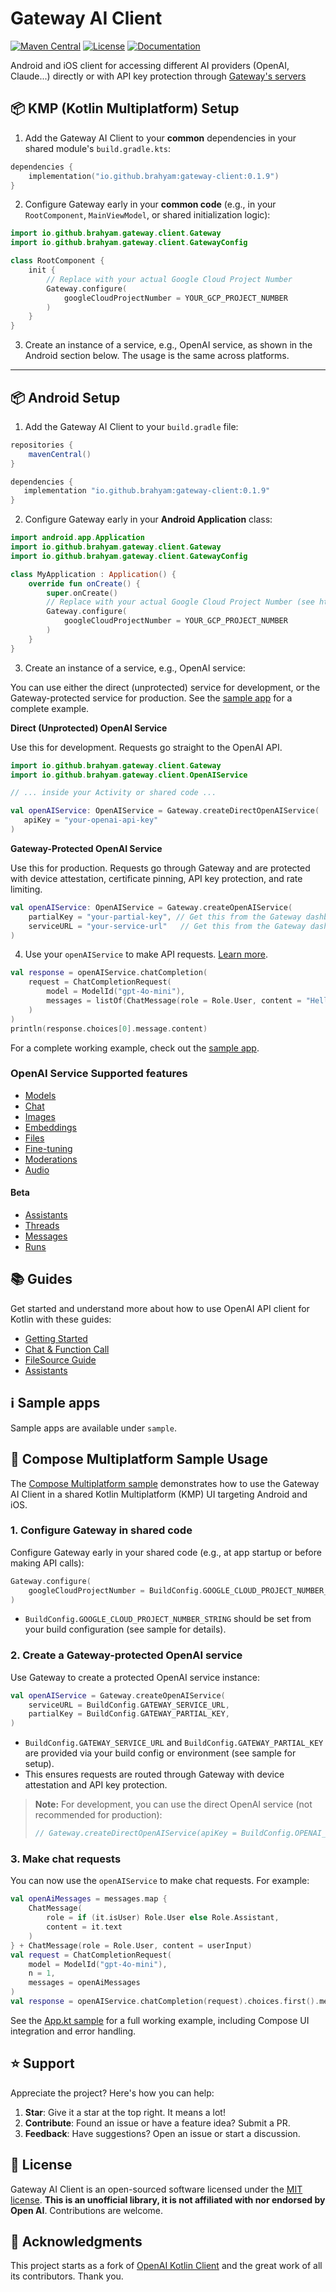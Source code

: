 # Gateway AI Client

[![Maven Central](https://img.shields.io/maven-central/v/io.github.brahyam/gateway-client?color=blue&label=Download)](https://central.sonatype.com/namespace/io.github.brahyam)
[![License](https://img.shields.io/github/license/brahyam/gateway-kmp?color=yellow)](LICENSE.md)
[![Documentation](https://img.shields.io/badge/docs-api-a97bff.svg?logo=kotlin)](https://docs.meetgateway.com/)

Android and iOS client for accessing different AI providers (OpenAI, Claude...) directly or with API
key protection through [Gateway's servers](https://meetgateway.com/)

## 📦 KMP (Kotlin Multiplatform) Setup

1. Add the Gateway AI Client to your **common** dependencies in your shared module's
   `build.gradle.kts`:

```kotlin
dependencies {
    implementation("io.github.brahyam:gateway-client:0.1.9")
}
```

2. Configure Gateway early in your **common code** (e.g., in your `RootComponent`, `MainViewModel`,
   or shared initialization logic):

```kotlin
import io.github.brahyam.gateway.client.Gateway
import io.github.brahyam.gateway.client.GatewayConfig

class RootComponent {
    init {
        // Replace with your actual Google Cloud Project Number
        Gateway.configure(
            googleCloudProjectNumber = YOUR_GCP_PROJECT_NUMBER
        )
    }
}
```

3. Create an instance of a service, e.g., OpenAI service, as shown in the Android section below. The
   usage is the same across platforms.

---

## 📦 Android Setup

1. Add the Gateway AI Client to your `build.gradle` file:

```groovy
repositories {
    mavenCentral()
}

dependencies {
   implementation "io.github.brahyam:gateway-client:0.1.9"
}
```

2. Configure Gateway early in your **Android Application** class:

```kotlin
import android.app.Application
import io.github.brahyam.gateway.client.Gateway
import io.github.brahyam.gateway.client.GatewayConfig

class MyApplication : Application() {
    override fun onCreate() {
        super.onCreate()
        // Replace with your actual Google Cloud Project Number (see https://console.cloud.google.com/welcome)
        Gateway.configure(
            googleCloudProjectNumber = YOUR_GCP_PROJECT_NUMBER
        )
    }
}
```

3. Create an instance of a service, e.g., OpenAI service:

You can use either the direct (unprotected) service for development, or the Gateway-protected service for production. See the [sample app](sample/README.md) for a complete example.

**Direct (Unprotected) OpenAI Service**

Use this for development. Requests go straight to the OpenAI API.

```kotlin
import io.github.brahyam.gateway.client.Gateway
import io.github.brahyam.gateway.client.OpenAIService

// ... inside your Activity or shared code ...

val openAIService: OpenAIService = Gateway.createDirectOpenAIService(
   apiKey = "your-openai-api-key"
)
```

**Gateway-Protected OpenAI Service**

Use this for production. Requests go through Gateway and are protected with device attestation, certificate pinning, API key protection, and rate limiting.

```kotlin
val openAIService: OpenAIService = Gateway.createOpenAIService(
    partialKey = "your-partial-key", // Get this from the Gateway dashboard
    serviceURL = "your-service-url"   // Get this from the Gateway dashboard
)
```

4. Use your `openAIService` to make API requests. [Learn more](guides/GettingStarted.md).

```kotlin
val response = openAIService.chatCompletion(
    request = ChatCompletionRequest(
        model = ModelId("gpt-4o-mini"),
        messages = listOf(ChatMessage(role = Role.User, content = "Hello, how are you?"))
    )
)
println(response.choices[0].message.content)
```

For a complete working example, check out the [sample app](sample/android/README.md).

### OpenAI Service Supported features

- [Models](guides/GettingStarted.md#models)
- [Chat](guides/GettingStarted.md#chat)
- [Images](guides/GettingStarted.md#images)
- [Embeddings](guides/GettingStarted.md#embeddings)
- [Files](guides/GettingStarted.md#files)
- [Fine-tuning](guides/GettingStarted.md#fine-tuning)
- [Moderations](guides/GettingStarted.md#moderations)
- [Audio](guides/GettingStarted.md#audio)

#### Beta

- [Assistants](guides/GettingStarted.md#assistants)
- [Threads](guides/GettingStarted.md#threads)
- [Messages](guides/GettingStarted.md#messages)
- [Runs](guides/GettingStarted.md#runs)

## 📚 Guides

Get started and understand more about how to use OpenAI API client for Kotlin with these guides:

- [Getting Started](guides/GettingStarted.md)
- [Chat & Function Call](guides/ChatToolCalls.md)
- [FileSource Guide](guides/FileSource.md)
- [Assistants](guides/Assistants.md)

## ℹ️ Sample apps

Sample apps are available under `sample`.

## 🧩 Compose Multiplatform Sample Usage

The [Compose Multiplatform sample](sample/kmp/composeApp/src/commonMain/kotlin/io/github/brahyam/gateway/kmpsample/App.kt)
demonstrates how to use the Gateway AI Client in a shared Kotlin Multiplatform (KMP) UI targeting
Android and iOS.

### 1. Configure Gateway in shared code

Configure Gateway early in your shared code (e.g., at app startup or before making API calls):

```kotlin
Gateway.configure(
    googleCloudProjectNumber = BuildConfig.GOOGLE_CLOUD_PROJECT_NUMBER_STRING.toLong()
)
```

- `BuildConfig.GOOGLE_CLOUD_PROJECT_NUMBER_STRING` should be set from your build configuration (see
  sample for details).

### 2. Create a Gateway-protected OpenAI service

Use Gateway to create a protected OpenAI service instance:

```kotlin
val openAIService = Gateway.createOpenAIService(
    serviceURL = BuildConfig.GATEWAY_SERVICE_URL,
    partialKey = BuildConfig.GATEWAY_PARTIAL_KEY,
)
```

- `BuildConfig.GATEWAY_SERVICE_URL` and `BuildConfig.GATEWAY_PARTIAL_KEY` are provided via your
  build config or environment (see sample for setup).
- This ensures requests are routed through Gateway with device attestation and API key protection.

> **Note:** For development, you can use the direct OpenAI service (not recommended for production):
> ```kotlin
> // Gateway.createDirectOpenAIService(apiKey = BuildConfig.OPENAI_API_KEY)
> ```

### 3. Make chat requests

You can now use the `openAIService` to make chat requests. For example:

```kotlin
val openAiMessages = messages.map {
    ChatMessage(
        role = if (it.isUser) Role.User else Role.Assistant,
        content = it.text
    )
} + ChatMessage(role = Role.User, content = userInput)
val request = ChatCompletionRequest(
    model = ModelId("gpt-4o-mini"),
    n = 1,
    messages = openAiMessages
)
val response = openAIService.chatCompletion(request).choices.first().message.content!!
```

See
the [App.kt sample](sample/kmp/composeApp/src/commonMain/kotlin/io/github/brahyam/gateway/kmpsample/App.kt)
for a full working example, including Compose UI integration and error handling.

## ⭐️ Support

Appreciate the project? Here's how you can help:

1. **Star**: Give it a star at the top right. It means a lot!
2. **Contribute**: Found an issue or have a feature idea? Submit a PR.
3. **Feedback**: Have suggestions? Open an issue or start a discussion.

## 📄 License

Gateway AI Client is an open-sourced software licensed under the [MIT license](LICENSE.md).
**This is an unofficial library, it is not affiliated with nor endorsed by Open AI**. Contributions
are welcome.

## 📝 Acknowledgments

This project starts as a fork of [OpenAI Kotlin Client](https://github.com/aallam/openai-kotlin) and
the great work of all its contributors. Thank you.
